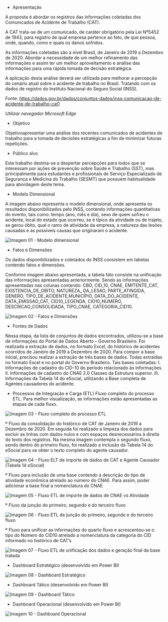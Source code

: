 - Apresentação

A proposta é abordar os registros das informações coletadas dos Comunicados de Acidente de Trabalho (CAT).

A CAT trata-se de um comunicado, de caráter obrigatório pela Lei Nº5452 de 1943, para registro de qual empresa pertence ao fato, de que pessoa, onde, quando, como e quais os danos sofridos.

As informações coletadas são a nível Brasil, de Janeiro de 2019 a Dezembro de 2020. Abordar a necessidade de um melhor refinamento das informações e assim ter um melhor aproveitamento e análise das informações para uma rápida tomada de decisão estratégica.

A aplicação desta análise deverá ser utilizada para melhorar a percepção do cenário atual sobre o acidente de trabalho no Brasil. Tratando com os dados de registro do Instituto Nacional do Seguro Social (INSS).

Fonte: https://dados.gov.br/dados/conjuntos-dados/inss-comunicacao-de-acidente-de-trabalho-cat1

*Utilizar navegador Microsoft Edge*

- Objetivo

Objetivoapresentar uma análise dos recentes comunicados de acidentes de trabalho para a tomada de decisões estratégicas a fim de minimizar futuras repetições.

- Público alvo

Este trabalho destina-se a despertar percepções para todos que se interessam por ações de prevenção sobre Saúde e Trabalho (SST), mas principalmente para estudantes e profissionais de Serviço Especializado de Segurança e Medicina do Trabalho (SESMT) que possuem habitualidade para abordagem deste tema.

- Modelo Dimensional

A imagem abaixo representa o modelo dimensional, onde apresenta os resultados disponibilizados pelo INSS, contendo informações quantitativas do evento, tais como: tempo (ano, mês e dia), sexo de quem sofreu o acidente, local do estado que ocorreu, se é típico da atividade ou de trajeto, se gerou óbito, qual o ramo de atividade da empresa, a natureza das lesões causadas e as possíveis causas que originaram o acidente.

![Imagem 01 - Modelo dimensional](https://github.com/Pedrovieira1274/TCC-PUC-Minas/assets/170687062/092394d6-320e-4ba2-b6b5-fa7042631156)

- Fatos e Dimensões

Os dados disponibilizados e coletados do INSS consistem em tabelas contendo fatos e dimensões.

Conforme imagem abaixo apresentada, a tabela fato consiste na unificação das informações apresentadas anteriormente. Sendo as informações apresentadas nas colunas contendo: CBO, CID_10, CNAE, EMITENTE_CAT, EXISTENCIA_DE_OBITO, NATUREZA_ DA_LESAO, PARTE_ATINGIDA, GENERO, TIPO_DE_ACIDENTE,MUNICÍPIO, DATA_DO_ACIDENTE, DATA_EMISSAO_CAT, CID10_LEGENDA, CID10_NUMERO, DESCRICAO_CONSOLIDADA, TIPO_CNAE, CATEGORIA_CID10.

![Imagem 02 - Fatos e Dimensões](https://github.com/Pedrovieira1274/TCC-PUC-Minas/assets/170687062/098e0a14-230a-4477-894c-e4dc3ac1722a)

- Fontes de Dados

Nessa etapa, da lista de conjuntos de dados encontrados, utilizou-se a base de informações do Portal de Dados Aberto - Governo Brasileiro. Foi realizada a extração de dados, no formato Excel, do histórico de acidentes ocorridos de Janeiro de 2019 a Dezembro de 2020. Para compor a base inicial, precisou realizar a extração de três bases de dados. Todas extraídas no formato Excel e no portal do Governo Brasileiro. Tais bases coletadas: I. Informações de cadastro do CID-10 do período relacionado às informações. II. Informações de cadastro do CNAE 2.0 Classes da Estrutura superior. III. Informações da Tabela 14 do eSocial, utilizando a Base completa de Agentes causadores do acidente.

- Processos de Integração e Carga (ETL)
Fluxo completo do processo ETL. Para melhor visualização, as informações estão apresentadas as etapas de cada fluxo.

![Imagem 03 - Fluxo completo do processo ETL](https://github.com/Pedrovieira1274/TCC-PUC-Minas/assets/170687062/766da54e-0143-4eb0-b796-01674f175b96)

º Fluxo da consolidação do histórico de CAT de Janeiro de 2019 a Dezembro de 2020. Em seguida foi realizado a limpeza dos dados para excluir as linhas com dados nulos e com espaços desnecessários à direita do texto dos registros. Na mesma imagem contempla o segundo fluxo, sendo dentro do primeiro fluxo, foi realizado a inclusão da Tabela 14 do eSocial para se obter o texto completo do agente causador.

![Imagem 04 - Fluxo ELT de importe de dados de CAT e Agente Causador (Tabela 14 eSocial)](https://github.com/Pedrovieira1274/TCC-PUC-Minas/assets/170687062/862f5920-f3ae-4fab-8295-301fe1973a4d)

º Fluxo para inclusão de uma base contendo a descrição do tipo de atividade econômica atrelado ao número do CNAE. Para assim, poder adicionar a base final a nomenclatura do CNAE

![Imagem 05 - Fluxo ETL de importe de dados de CNAE vs Atividade](https://github.com/Pedrovieira1274/TCC-PUC-Minas/assets/170687062/e691b194-999c-441c-bf6a-b0f25bca9389)

º Fluxo da junção do primeiro, segundo e do terceiro fluxo

![Imagem 06 - Fluxo ETL de junção do primeiro, segundo e do terceiro fluxo](https://github.com/Pedrovieira1274/TCC-PUC-Minas/assets/170687062/5a433184-d7a4-4009-9a5a-05915287cf0c)

º Fluxo para unificar as informações do quarto fluxo e acrescentou-se o tipo do Número do CID10 atrelado a nomenclatura da categoria do CID informado no histórico de CAT’s

![Imagem 07 - Fluxo ETL de unificação dos dados e geração final da base tratada](https://github.com/Pedrovieira1274/TCC-PUC-Minas/assets/170687062/42fbd382-cec5-4a30-9939-d50d01aa8b15)

- Dashboard Estratégico (desenvolvido em Power BI)

![Imagem 08 - Dashboard Estratégico](https://github.com/Pedrovieira1274/TCC-PUC-Minas/assets/170687062/33043e84-9160-4e74-9206-a067a36bbc5d)

- Dashboard Tático (desenvolvido em Power BI)

![Imagem 09 - Dashboard Tático](https://github.com/Pedrovieira1274/TCC-PUC-Minas/assets/170687062/cdc6014c-eb61-436b-b142-63f23af7202b)

- Dashboard Operacional (desenvolvido em Power BI)

![Imagem 10 - Dashboard Operacional](https://github.com/Pedrovieira1274/TCC-PUC-Minas/assets/170687062/f5bf7546-328c-4e4c-b84c-a263791aef4f)

